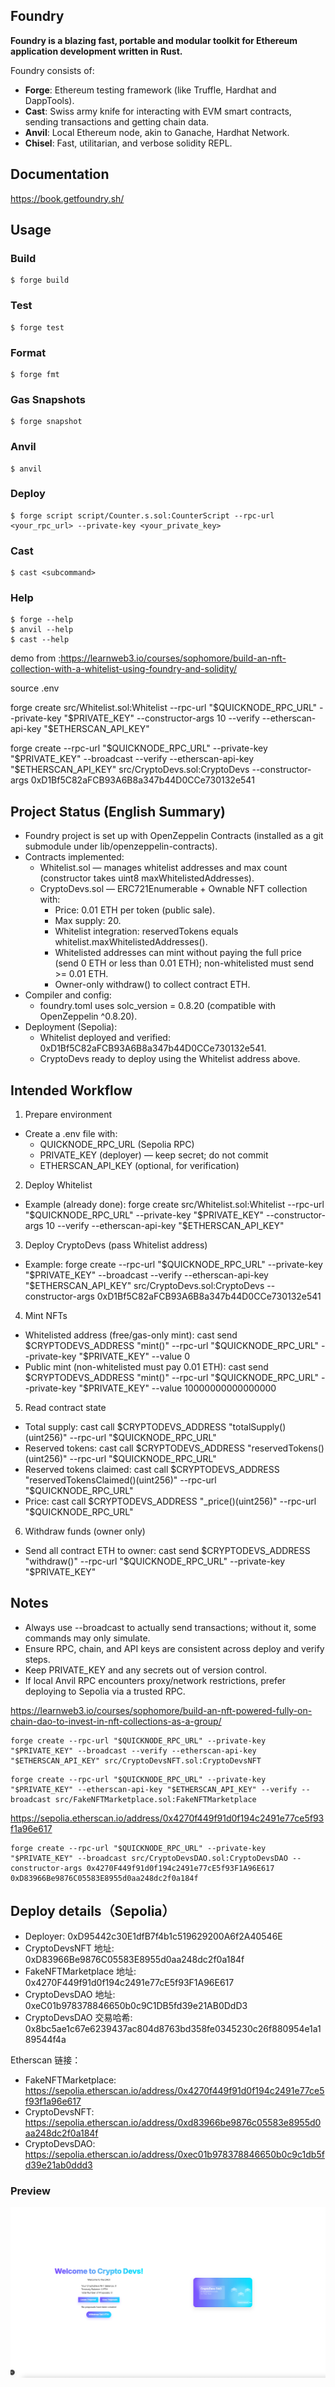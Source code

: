 ## Foundry

**Foundry is a blazing fast, portable and modular toolkit for Ethereum application development written in Rust.**

Foundry consists of:

- **Forge**: Ethereum testing framework (like Truffle, Hardhat and DappTools).
- **Cast**: Swiss army knife for interacting with EVM smart contracts, sending transactions and getting chain data.
- **Anvil**: Local Ethereum node, akin to Ganache, Hardhat Network.
- **Chisel**: Fast, utilitarian, and verbose solidity REPL.

## Documentation

https://book.getfoundry.sh/

## Usage

### Build

```shell
$ forge build
```

### Test

```shell
$ forge test
```

### Format

```shell
$ forge fmt
```

### Gas Snapshots

```shell
$ forge snapshot
```

### Anvil

```shell
$ anvil
```

### Deploy

```shell
$ forge script script/Counter.s.sol:CounterScript --rpc-url <your_rpc_url> --private-key <your_private_key>
```

### Cast

```shell
$ cast <subcommand>
```

### Help

```shell
$ forge --help
$ anvil --help
$ cast --help
```

demo from :https://learnweb3.io/courses/sophomore/build-an-nft-collection-with-a-whitelist-using-foundry-and-solidity/


source .env

forge create src/Whitelist.sol:Whitelist --rpc-url "$QUICKNODE_RPC_URL" --private-key "$PRIVATE_KEY" --constructor-args 10 --verify --etherscan-api-key "$ETHERSCAN_API_KEY"

forge create --rpc-url "$QUICKNODE_RPC_URL" --private-key "$PRIVATE_KEY" --broadcast --verify --etherscan-api-key "$ETHERSCAN_API_KEY" src/CryptoDevs.sol:CryptoDevs --constructor-args 0xD1Bf5C82aFCB93A6B8a347b44D0CCe730132e541


## Project Status (English Summary)

- Foundry project is set up with OpenZeppelin Contracts (installed as a git submodule under lib/openzeppelin-contracts).
- Contracts implemented:
  - Whitelist.sol — manages whitelist addresses and max count (constructor takes uint8 maxWhitelistedAddresses).
  - CryptoDevs.sol — ERC721Enumerable + Ownable NFT collection with:
    - Price: 0.01 ETH per token (public sale).
    - Max supply: 20.
    - Whitelist integration: reservedTokens equals whitelist.maxWhitelistedAddresses().
    - Whitelisted addresses can mint without paying the full price (send 0 ETH or less than 0.01 ETH); non-whitelisted must send >= 0.01 ETH.
    - Owner-only withdraw() to collect contract ETH.
- Compiler and config:
  - foundry.toml uses solc_version = 0.8.20 (compatible with OpenZeppelin ^0.8.20).
- Deployment (Sepolia):
  - Whitelist deployed and verified: 0xD1Bf5C82aFCB93A6B8a347b44D0CCe730132e541.
  - CryptoDevs ready to deploy using the Whitelist address above.

## Intended Workflow

1) Prepare environment
- Create a .env file with:
  - QUICKNODE_RPC_URL (Sepolia RPC)
  - PRIVATE_KEY (deployer) — keep secret; do not commit
  - ETHERSCAN_API_KEY (optional, for verification)

2) Deploy Whitelist
- Example (already done):
  forge create src/Whitelist.sol:Whitelist --rpc-url "$QUICKNODE_RPC_URL" --private-key "$PRIVATE_KEY" --constructor-args 10 --verify --etherscan-api-key "$ETHERSCAN_API_KEY"

3) Deploy CryptoDevs (pass Whitelist address)
- Example:
  forge create --rpc-url "$QUICKNODE_RPC_URL" --private-key "$PRIVATE_KEY" --broadcast --verify --etherscan-api-key "$ETHERSCAN_API_KEY" src/CryptoDevs.sol:CryptoDevs --constructor-args 0xD1Bf5C82aFCB93A6B8a347b44D0CCe730132e541

4) Mint NFTs
- Whitelisted address (free/gas-only mint):
  cast send $CRYPTODEVS_ADDRESS "mint()" --rpc-url "$QUICKNODE_RPC_URL" --private-key "$PRIVATE_KEY" --value 0
- Public mint (non-whitelisted must pay 0.01 ETH):
  cast send $CRYPTODEVS_ADDRESS "mint()" --rpc-url "$QUICKNODE_RPC_URL" --private-key "$PRIVATE_KEY" --value 10000000000000000

5) Read contract state
- Total supply:
  cast call $CRYPTODEVS_ADDRESS "totalSupply()(uint256)" --rpc-url "$QUICKNODE_RPC_URL"
- Reserved tokens:
  cast call $CRYPTODEVS_ADDRESS "reservedTokens()(uint256)" --rpc-url "$QUICKNODE_RPC_URL"
- Reserved tokens claimed:
  cast call $CRYPTODEVS_ADDRESS "reservedTokensClaimed()(uint256)" --rpc-url "$QUICKNODE_RPC_URL"
- Price:
  cast call $CRYPTODEVS_ADDRESS "_price()(uint256)" --rpc-url "$QUICKNODE_RPC_URL"

6) Withdraw funds (owner only)
- Send all contract ETH to owner:
  cast send $CRYPTODEVS_ADDRESS "withdraw()" --rpc-url "$QUICKNODE_RPC_URL" --private-key "$PRIVATE_KEY"

## Notes
- Always use --broadcast to actually send transactions; without it, some commands may only simulate.
- Ensure RPC, chain, and API keys are consistent across deploy and verify steps.
- Keep PRIVATE_KEY and any secrets out of version control.
- If local Anvil RPC encounters proxy/network restrictions, prefer deploying to Sepolia via a trusted RPC.



https://learnweb3.io/courses/sophomore/build-an-nft-powered-fully-on-chain-dao-to-invest-in-nft-collections-as-a-group/

```
forge create --rpc-url "$QUICKNODE_RPC_URL" --private-key "$PRIVATE_KEY" --broadcast --verify --etherscan-api-key "$ETHERSCAN_API_KEY" src/CryptoDevsNFT.sol:CryptoDevsNFT 
```
```
forge create --rpc-url "$QUICKNODE_RPC_URL" --private-key "$PRIVATE_KEY" --etherscan-api-key "$ETHERSCAN_API_KEY" --verify --broadcast src/FakeNFTMarketplace.sol:FakeNFTMarketplace
```

https://sepolia.etherscan.io/address/0x4270f449f91d0f194c2491e77ce5f93f1a96e617


```
forge create --rpc-url "$QUICKNODE_RPC_URL" --private-key "$PRIVATE_KEY" --broadcast src/CryptoDevsDAO.sol:CryptoDevsDAO --constructor-args 0x4270F449f91d0f194c2491e77cE5f93F1A96E617 0xD83966Be9876C05583E8955d0aa248dc2f0a184f 
```

## Deploy details（Sepolia）

- Deployer: 0xD95442c30E1dfB7f4b1c519629200A6f2A40546E
- CryptoDevsNFT 地址: 0xD83966Be9876C05583E8955d0aa248dc2f0a184f
- FakeNFTMarketplace 地址: 0x4270F449f91d0f194c2491e77cE5f93F1A96E617
- CryptoDevsDAO 地址: 0xeC01b978378846650b0c9C1DB5fd39e21AB0DdD3
- CryptoDevsDAO 交易哈希: 0x8bc5ae1c67e6239437ac804d8763bd358fe0345230c26f880954e1a189544f4a

Etherscan 链接：
- FakeNFTMarketplace: https://sepolia.etherscan.io/address/0x4270f449f91d0f194c2491e77ce5f93f1a96e617
- CryptoDevsNFT: https://sepolia.etherscan.io/address/0xd83966be9876c05583e8955d0aa248dc2f0a184f
- CryptoDevsDAO: https://sepolia.etherscan.io/address/0xec01b978378846650b0c9c1db5fd39e21ab0ddd3

### Preview

![CryptoDevs Banner](./assets/3efcfb03-0524-4256-9773-f63dd46f7b10.png)
